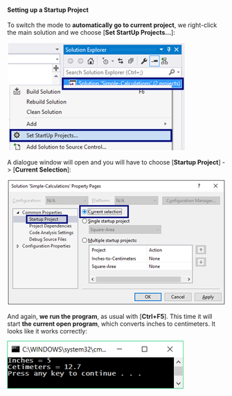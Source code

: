 #### Setting up a Startup Project

To switch the mode to **automatically go to current project**, we right-click the main solution and we choose [**Set StartUp Projects…**]:

![](/assets/chapter-2-images/02.Inches-to-centimeters-06.png)

A dialogue window will open and you will have to choose [**Startup Project**] -> [**Current Selection**]:

![](/assets/chapter-2-images/02.Inches-to-centimeters-07.png)

And again, **we run the program**, as usual with [**Ctrl+F5**]. This time it will start **the current open program**, which converts inches to centimeters. It looks like it works correctly:

![](/assets/chapter-2-images/02.Inches-to-centimeters-08.png)

